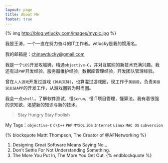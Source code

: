 ```yaml
---
layout: page
title: About Me
footer: true
---
```




{% img http://blog.wtlucky.com/images/mypic.jpg %}

我是王涛，一个一直在努力奋斗的IT工作者。wtlucky是我的惯用名。


我的邮箱是：chinawtlucky@gmail.com


我是一个`iOS`开发攻城狮，精通`objective-C`，并对互联网的新技术充满兴趣。我还有过`PHP`开发经验，服务器维护经验，数据库管理经验，开发团队管理经验。

曾在`人人游戏`开发过游戏`《神兵天降》`，也算混过游戏圈，现工作于`美丽说`，负责`美丽说主站APP`的开发工作，从游戏圈转为时尚圈。


我会一点`shell`，了解软件测试，懂`Scrum`，懂IT项目管理，懂算法。我有着很强的求知欲，渴望新的知识与新的技术。
>Stay Hungry Stay Foolish


My Tags：`objective-C` `C\C++` `PHP` `MYSQL` `iOS` `Internet` `Linux` `MAC OS` `subversion`


{% blockquote Mattt Thompson, The Creator of @AFNetworking %}
1. Designing Great Software Means Saying No...
2. Don't Settle For Not Understanding Something.
3. The More You Put In, The More You Get Out.
{% endblockquote %}

<br />
<br />
<br />
<br />
<br />










